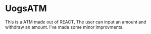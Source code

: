 # UogsATM

This is a ATM made out of REACT, The user can input an amount and withdraw an amount. I've made some minor improvments.
